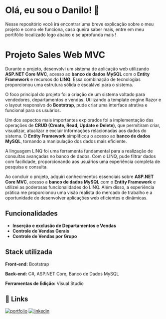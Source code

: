 
# Olá, eu sou o Danilo! 👋
Nesse repositório você irá encontrar uma breve explicação sobre o meu projeto e como ele funciona, caso queira saber mais, entre em meu portifólio localizado logo abaixo e se aprofunda mais !

# Projeto Sales Web MVC


Durante o projeto, desenvolvi um sistema de aplicação web utilizando **ASP.NET Core MVC**, acesso ao **banco de dados MySQL** com o **Entity Framework** e recursos do **LINQ**. Essa combinação de tecnologias proporcionou uma estrutura sólida e escalável para o sistema.

O foco principal do projeto foi a criação de um sistema voltado para vendedores, departamentos e vendas. Utilizando a template engine Razor e o layout responsivo do **Bootstrap**, pude criar uma interface atrativa e funcional para os usuários.

Um dos aspectos mais importantes explorados foi a implementação das operações de **CRUD (Create, Read, Update e Delete)**, que permitiram criar, visualizar, atualizar e excluir informações relacionadas aos dados do sistema. O **Entity Framework** simplificou o acesso ao **banco de dados MySQL**, tornando a manipulação dos dados mais eficiente.

A linguagem LINQ foi uma ferramenta fundamental para a realização de consultas avançadas no banco de dados. Com o LINQ, pude filtrar dados com facilidade, proporcionando aos usuários uma experiência completa de pesquisa e consulta.

Ao concluir o projeto, adquiri conhecimentos essenciais sobre **ASP.NET Core MVC**, acesso a **banco de dados MySQL** com o **Entity Framework** e utilizei as poderosas funcionalidades do LINQ. Além disso, a experiência prática me proporcionou uma visão realista do mercado de trabalho e a oportunidade de desenvolver aplicações web eficientes e dinâmicas.


## Funcionalidades

- **Inserção e exclusão de Departamentos e Vendas**
- **Controle de Vendas Gerais**
- **Controle de Vendas por Grupo**


## Stack utilizada

**Front-end:** Bootstrap

**Back-end:** C#, ASP.NET Core, Banco de Dados MySQL

**Ferramentas de Edição:** Visual Studio


## 🔗 Links
[![portfolio](https://img.shields.io/badge/my_portfolio-000?style=for-the-badge&logo=ko-fi&logoColor=white)](https://danilomarques289.wixsite.com/danilomq)
[![linkedin](https://img.shields.io/badge/linkedin-0A66C2?style=for-the-badge&logo=linkedin&logoColor=white)](https://www.linkedin.com/in/danilo-mq/)

